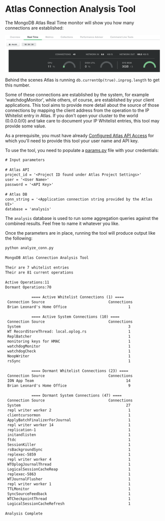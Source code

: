 # Atlas Connection Analysis Tool

The MongoDB Atlas Real Time monitor will show you how many connections are established:

![connections](images/connections.png)

Behind the scenes Atlas is running `db.currentOp(true).inprog.length` to get this number.

Some of these connections are established by the system, for example 'watchdogMonitor', while others, of course, are established by your client applications. This tool aims to provide more detail about the source of those connections by mapping the client address from the operation to the IP Whitelist entry in Atlas. If you don't open your cluster to the world (0.0.0.0/0) and take care to document your IP Whitelist entries, this tool may provide some value.

As a prerequisite, you must have already [Configured Atlas API Access](https://docs.atlas.mongodb.com/configure-api-access/) for which you'll need to provide this tool your user name and API key.

To use the tool, you need to populate a [params.py](params.py) file with your credentials:

```
# Input parameters

# Atlas API
project_id = '<Project ID found under Atlas Project Settings>'
user = '<User Name>'
password = '<API Key>'

# Atlas DB
conn_string = '<Application connection string provided by the Atlas UI>'
database = 'analysis'
```
The `analysis` database is used to run some aggregation queries against the combined results. Feel free to name it whatever you like. 

Once the parameters are in place, running the tool will produce output like the following:

```
python analyze_conn.py

MongoDB Atlas Connection Analysis Tool

Their are 7 whitelist entries
Their are 81 current operations

Active Operations:11
Dormant Operations:70

            ==== Active Whitelist Connections (1) ====
 Connection Source                             Connections
 Brian Leonard's Home Office                            1

            ==== Active System Connections (10) ====
 Connection Source                             Connections
 System                                                 3
 WT RecordStoreThread: local.oplog.rs                   1
 ReplBatcher                                            1
 monitoring keys for HMAC                               1
 watchdogMonitor                                        1
 watchdogCheck                                          1
 NoopWriter                                             1
 rsSync                                                 1

            ==== Dormant Whitelist Connections (23) ====
 Connection Source                             Connections
 ION App Team                                          14
 Brian Leonard's Home Office                            9

            ==== Dormant System Connections (47) ====
 Connection Source                             Connections
 System                                                27
 repl writer worker 2                                   1
 clientcursormon                                        1
 ApplyBatchFinalizerForJournal                          1
 repl writer worker 14                                  1
 replication-1                                          1
 initandlisten                                          1
 ftdc                                                   1
 SessionKiller                                          1
 rsBackgroundSync                                       1
 replexec-5859                                          1
 repl writer worker 4                                   1
 WTOplogJournalThread                                   1
 LogicalSessionCacheReap                                1
 replexec-5863                                          1
 WTJournalFlusher                                       1
 repl writer worker 1                                   1
 TTLMonitor                                             1
 SyncSourceFeedback                                     1
 WTCheckpointThread                                     1
 LogicalSessionCacheRefresh                             1

Analysis Complete
```


